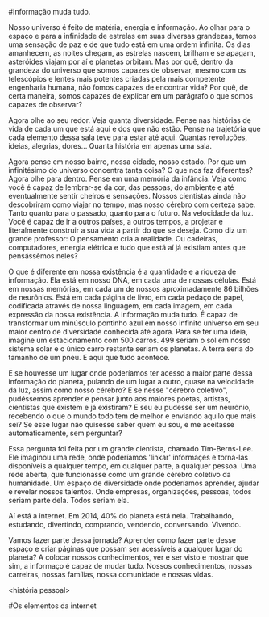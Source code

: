 #Informação muda tudo.

Nosso universo é feito de matéria, energia e informação. Ao olhar para o espaço e para a infinidade de estrelas em suas diversas grandezas, temos uma sensação de paz e de que tudo está em uma ordem infinita. Os dias amanhecem, as noites chegam, as estrelas nascem, brilham e se apagam, asteróides viajam por aí e planetas orbitam. Mas por quê, dentro da grandeza do universo que somos capazes de observar, mesmo com os telescópios e lentes mais potentes criadas pela mais competente engenharia humana, não fomos capazes de encontrar vida? Por quê, de certa maneira, somos capazes de explicar em um parágrafo o que somos capazes de observar?

Agora olhe ao seu redor. Veja quanta diversidade. Pense nas histórias de vida de cada um que está aqui e dos que não estão. Pense na trajetória que cada elemento dessa sala teve para estar até aqui. Quantas revoluções, ideias, alegrias, dores... Quanta história em apenas uma sala.

Agora pense em nosso bairro, nossa cidade, nosso estado. Por que um infinitésimo do universo concentra tanta coisa? O que nos faz diferentes? Agora olhe para dentro. Pense em uma memória da infância. Veja como você é capaz de lembrar-se da cor, das pessoas, do ambiente e até eventualmente sentir cheiros e sensações. Nossos cientistas ainda não descobriram como viajar no tempo, mas nosso cérebro com certeza sabe. Tanto quanto para o passado, quanto para o futuro. Na velocidade da luz. Você é capaz de ir a outros países, a outros tempos, a projetar e literalmente construir a sua vida a partir do que se deseja. Como diz um grande professor: O pensamento cria a realidade. Ou cadeiras, computadores, energia elétrica e tudo que está aí já existiam antes que pensássêmos neles?

O que é diferente em nossa existência é a quantidade e a riqueza de informação. Ela está em nosso DNA, em cada uma de nossas células. Está em nossas memórias, em cada um de nossos aproximadamente 86 bilhões de neurônios. Está em cada página de livro, em cada pedaço de papel, codificada através de nossa linguagem, em cada imagem, em cada expressão da nossa existência. A informação muda tudo. É capaz de transformar um minúsculo pontinho azul em nosso infinito universo em seu maior centro de diversidade conhecida até agora. Para se ter uma ideia, imagine um estacionamento com 500 carros. 499 seriam o sol em nosso sistema solar e o único carro restante seriam os planetas. A terra seria do tamanho de um pneu. E aqui que tudo acontece. 

E se houvesse um lugar onde poderíamos ter acesso a maior parte dessa informação do planeta, pulando de um lugar a outro, quase na velocidade da luz, assim como nosso cérebro? E se nesse "cérebro coletivo", pudéssemos aprender e pensar junto aos maiores poetas, artistas, cientistas que existem e já existiram? E seu eu pudesse ser um neurônio, recebendo o que o mundo todo tem de melhor e enviando aquilo que mais sei? Se esse lugar não quisesse saber quem eu sou, e me aceitasse automaticamente, sem perguntar?

Essa pergunta foi feita por um grande cientista, chamado Tim-Berns-Lee. Ele imaginou uma rede, onde poderíamos 'linkar' informaçes e torná-las disponíveis a qualquer tempo, em qualquer parte, a qualquer pessoa. Uma rede aberta, que funcionasse como um grande cérebro coletivo da humanidade. Um espaço de diversidade onde poderíamos aprender, ajudar e revelar nossos talentos. Onde empresas, organizações, pessoas, todos seriam parte dela. Todos seriam ela.

Aí está a internet. Em 2014, 40% do planeta está nela. Trabalhando, estudando, divertindo, comprando, vendendo, conversando. Vivendo.

Vamos fazer parte dessa jornada? Aprender como fazer parte desse espaço e criar páginas que possam ser acessíveis a qualquer lugar do planeta? A colocar nossos conhecimentos, ver e ser visto e mostrar que sim, a informaço é capaz de mudar tudo. Nossos conhecimentos, nossas carreiras, nossas famílias, nossa comunidade e nossas vidas.

<história pessoal>

#Os elementos da internet
